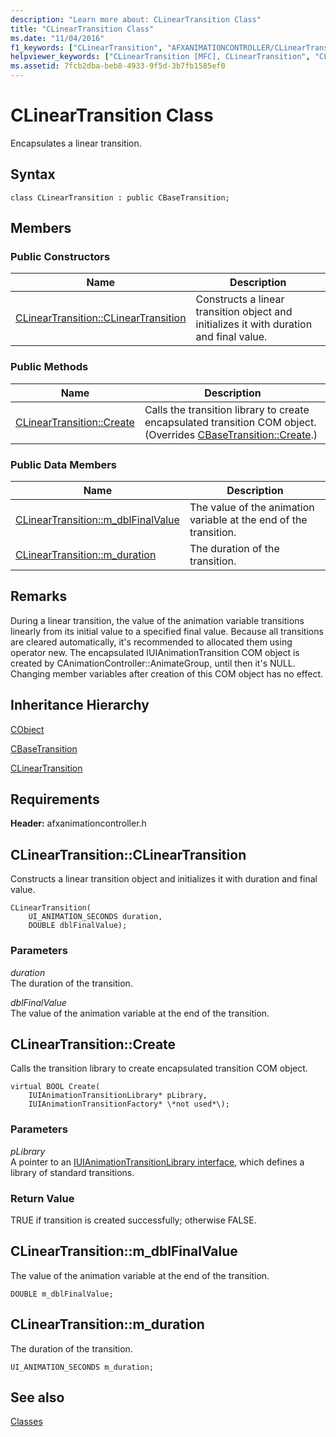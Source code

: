 ```yaml
---
description: "Learn more about: CLinearTransition Class"
title: "CLinearTransition Class"
ms.date: "11/04/2016"
f1_keywords: ["CLinearTransition", "AFXANIMATIONCONTROLLER/CLinearTransition", "AFXANIMATIONCONTROLLER/CLinearTransition::CLinearTransition", "AFXANIMATIONCONTROLLER/CLinearTransition::Create", "AFXANIMATIONCONTROLLER/CLinearTransition::m_dblFinalValue", "AFXANIMATIONCONTROLLER/CLinearTransition::m_duration"]
helpviewer_keywords: ["CLinearTransition [MFC], CLinearTransition", "CLinearTransition [MFC], Create", "CLinearTransition [MFC], m_dblFinalValue", "CLinearTransition [MFC], m_duration"]
ms.assetid: 7fcb2dba-beb8-4933-9f5d-3b7fb1585ef0
---
```

# CLinearTransition Class

Encapsulates a linear transition.

## Syntax

```
class CLinearTransition : public CBaseTransition;
```

## Members

### Public Constructors

|Name|Description|
|----------|-----------------|
|[CLinearTransition::CLinearTransition](#clineartransition)|Constructs a linear transition object and initializes it with duration and final value.|

### Public Methods

|Name|Description|
|----------|-----------------|
|[CLinearTransition::Create](#create)|Calls the transition library to create encapsulated transition COM object. (Overrides [CBaseTransition::Create](../../mfc/reference/cbasetransition-class.md#create).)|

### Public Data Members

|Name|Description|
|----------|-----------------|
|[CLinearTransition::m_dblFinalValue](#m_dblfinalvalue)|The value of the animation variable at the end of the transition.|
|[CLinearTransition::m_duration](#m_duration)|The duration of the transition.|

## Remarks

During a linear transition, the value of the animation variable transitions linearly from its initial value to a specified final value. Because all transitions are cleared automatically, it's recommended to allocated them using operator new. The encapsulated IUIAnimationTransition COM object is created by CAnimationController::AnimateGroup, until then it's NULL. Changing member variables after creation of this COM object has no effect.

## Inheritance Hierarchy

[CObject](../../mfc/reference/cobject-class.md)

[CBaseTransition](../../mfc/reference/cbasetransition-class.md)

[CLinearTransition](../../mfc/reference/clineartransition-class.md)

## Requirements

**Header:** afxanimationcontroller.h

## <a name="clineartransition"></a> CLinearTransition::CLinearTransition

Constructs a linear transition object and initializes it with duration and final value.

```
CLinearTransition(
    UI_ANIMATION_SECONDS duration,
    DOUBLE dblFinalValue);
```

### Parameters

*duration*<br/>
The duration of the transition.

*dblFinalValue*<br/>
The value of the animation variable at the end of the transition.

## <a name="create"></a> CLinearTransition::Create

Calls the transition library to create encapsulated transition COM object.

```
virtual BOOL Create(
    IUIAnimationTransitionLibrary* pLibrary,
    IUIAnimationTransitionFactory* \*not used*\);
```

### Parameters

*pLibrary*<br/>
A pointer to an [IUIAnimationTransitionLibrary interface](/windows/win32/api/uianimation/nn-uianimation-iuianimationtransitionlibrary), which defines a library of standard transitions.

### Return Value

TRUE if transition is created successfully; otherwise FALSE.

## <a name="m_dblfinalvalue"></a> CLinearTransition::m_dblFinalValue

The value of the animation variable at the end of the transition.

```
DOUBLE m_dblFinalValue;
```

## <a name="m_duration"></a> CLinearTransition::m_duration

The duration of the transition.

```
UI_ANIMATION_SECONDS m_duration;
```

## See also

[Classes](../../mfc/reference/mfc-classes.md)
